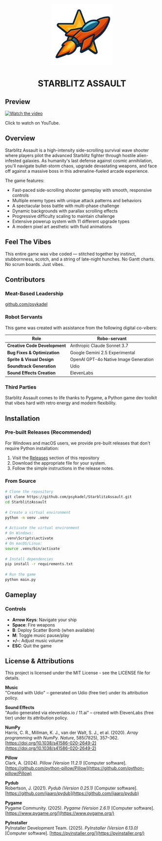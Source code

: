 <div align="center">
<img src="starblitz-icon.png" alt="Starblitz Assault Logo" width="200"/>
</div>
<div align="center">
<h1 style="border-bottom: none;">STARBLITZ ASSAULT</h1>
</div>

## Preview

[![Watch the video](https://img.youtube.com/vi/YEJyiOIQ3wY/hqdefault.jpg)](https://youtu.be/YEJyiOIQ3wY)

Click to watch on YouTube.

## Overview

Starblitz Assault is a high-intensity side-scrolling survival wave shooter where players pilot the advanced Starblitz fighter through hostile alien-infested galaxies. As humanity's last defense against cosmic annihilation, you'll navigate bullet-storm chaos, upgrade devastating weapons, and face off against a massive boss in this adrenaline-fueled arcade experience.

The game features:

- Fast-paced side-scrolling shooter gameplay with smooth, responsive controls
- Multiple enemy types with unique attack patterns and behaviors
- A spectacular boss battle with multi-phase challenge
- Dynamic backgrounds with parallax scrolling effects
- Progressive difficulty scaling to maintain challenge
- Extensive powerup system with 11 different upgrade types
- A modern pixel art aesthetic with fluid animations

## Feel The Vibes

This entire game was vibe coded — stitched together by instinct, stubbornness, scotch, and a string of late-night hunches. No Gantt charts. No scrum boards.  Just vibes.

## Contributors

### Meat-Based Leadership
[github.com/psykadel](https://github.com/psykadel)

### Robot Servants
This game was created with assistance from the following digital co-vibers:

| Role | Robo-servant |
|------|-------------|
| **Creative Code Development** | Anthropic Claude Sonnet 3.7 |
| **Bug Fixes & Optimization** | Google Gemini 2.5 Experimental |
| **Sprite & Visual Design** | OpenAI GPT-4o Native Image Generation |
| **Soundtrack Generation** | Udio |
| **Sound Effects Creation** | ElevenLabs |

### Third Parties

Starblitz Assault comes to life thanks to Pygame, a Python game dev toolkit that vibes hard with retro energy and modern flexibility.

## Installation

### Pre-built Releases (Recommended)

For Windows and macOS users, we provide pre-built releases that don't require Python installation:

1. Visit the [Releases](https://github.com/psykadel/StarblitzAssault/releases) section of this repository
2. Download the appropriate file for your system.
3. Follow the simple instructions in the release notes.

### From Source

```bash
# Clone the repository
git clone https://github.com/psykadel/StarblitzAssault.git
cd StarblitzAssault

# Create a virtual environment
python -m venv .venv

# Activate the virtual environment
# On Windows:
.venv\Scripts\activate
# On macOS/Linux:
source .venv/bin/activate

# Install dependencies
pip install -r requirements.txt

# Run the game
python main.py
```

## Gameplay

### Controls

- **Arrow Keys**: Navigate your ship
- **Space**: Fire weapons
- **B**: Deploy Scatter Bomb (when available)
- **M**: Toggle music pause/play
- **+/-**: Adjust music volume
- **ESC**: Quit the game

## License & Attributions

This project is licensed under the MIT License - see the LICENSE file for details.

**Music**   
"Created with Udio" – generated on Udio (free tier) under its attribution policy. 
 
**Sound Effects**   
"Audio generated via elevenlabs.io / 11.ai" – created with ElevenLabs (free tier) under its attribution policy.

**NumPy**  
Harris, C. R., Millman, K. J., van der Walt, S. J., et al. (2020). *Array programming with NumPy*. _Nature_, 585(7825), 357–362. [https://doi.org/10.1038/s41586-020-2649-2](https://doi.org/10.1038/s41586-020-2649-2)

**Pillow**  
Clark, A. (2024). *Pillow (Version 11.2.1)* [Computer software]. [https://github.com/python-pillow/Pillow](https://github.com/python-pillow/Pillow)

**Pydub**  
Robertson, J. (2021). *Pydub (Version 0.25.1)* [Computer software]. [https://github.com/jiaaro/pydub](https://github.com/jiaaro/pydub)

**Pygame**  
Pygame Community. (2025). *Pygame (Version 2.6.1)* [Computer software]. [https://www.pygame.org/](https://www.pygame.org/)

**PyInstaller**  
PyInstaller Development Team. (2025). *PyInstaller (Version 6.13.0)* [Computer software]. [https://pyinstaller.org/](https://pyinstaller.org/)
